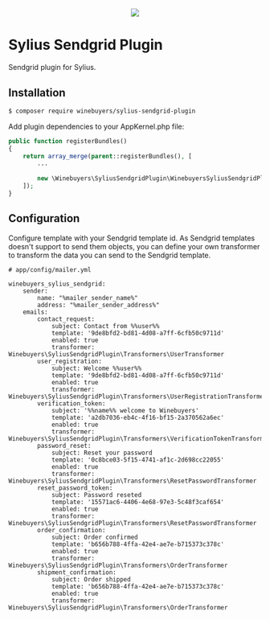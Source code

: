 <h1 align="center">
    <a href="https://winebuyers.com" target="_blank">
        <img src="https://winebuyers.com/bundles/app/img/winebuyers-logo.svg" style="max-width: 500px" />
    </a>
    <br />
</h1>

# Sylius Sendgrid Plugin
Sendgrid plugin for Sylius.

## Installation
```bash
$ composer require winebuyers/sylius-sendgrid-plugin
```

Add plugin dependencies to your AppKernel.php file:
```php
public function registerBundles()
{
    return array_merge(parent::registerBundles(), [
        ...
        
        new \Winebuyers\SyliusSendgridPlugin\WinebuyersSyliusSendgridPlugin(),
    ]);
}
```

## Configuration

Configure template with your Sendgrid template id. As Sendgrid templates doesn't support to send them objects, 
you can define your own transformer to transform the data you can send to the Sendgrid template.

```
# app/config/mailer.yml

winebuyers_sylius_sendgrid:
    sender:
        name: "%mailer_sender_name%"
        address: "%mailer_sender_address%"
    emails:
        contact_request:
            subject: Contact from %%user%%
            template: '9de8bfd2-bd81-4d08-a7ff-6cfb50c9711d'
            enabled: true
            transformer: Winebuyers\SyliusSendgridPlugin\Transformers\UserTransformer
        user_registration:
            subject: Welcome %%user%%
            template: '9de8bfd2-bd81-4d08-a7ff-6cfb50c9711d'
            enabled: true
            transformer: Winebuyers\SyliusSendgridPlugin\Transformers\UserRegistrationTransformer
        verification_token:
            subject: '%%name%% welcome to Winebuyers'
            template: 'a2db7036-eb4c-4f16-bf15-2a370562a6ec'
            enabled: true
            transformer: Winebuyers\SyliusSendgridPlugin\Transformers\VerificationTokenTransformer
        password_reset:
            subject: Reset your password
            template: '0c8bce03-5f15-4741-af1c-2d698cc22055'
            enabled: true
            transformer: Winebuyers\SyliusSendgridPlugin\Transformers\ResetPasswordTransformer
        reset_password_token:
            subject: Password reseted
            template: '15571ac6-4406-4e68-97e3-5c48f3caf654'
            enabled: true
            transformer: Winebuyers\SyliusSendgridPlugin\Transformers\ResetPasswordTransformer
        order_confirmation:
            subject: Order confirmed
            template: 'b656b788-4ffa-42e4-ae7e-b715373c378c'
            enabled: true
            transformer: Winebuyers\SyliusSendgridPlugin\Transformers\OrderTransformer
        shipment_confirmation:
            subject: Order shipped
            template: 'b656b788-4ffa-42e4-ae7e-b715373c378c'
            enabled: true
            transformer: Winebuyers\SyliusSendgridPlugin\Transformers\OrderTransformer
```

